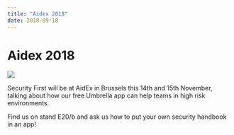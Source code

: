 ```yaml
---
title: "Aidex 2018"
date: 2018-09-18
---
```



# Aidex 2018

<div class="image image-50">
    <img src="/imgs/Aidex_banner.png">
</div>

Security First will be at AidEx in Brussels this 14th and 15th November, talking about how our free Umbrella app can help teams in high risk environments. 

<!--more--> 

Find us on stand E20/b and ask us how to put your own security handbook in an app!      

